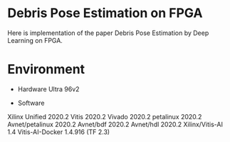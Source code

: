# Debris Pose Estimation on FPGA
Here is implementation of the paper Debris Pose Estimation by Deep Learning on FPGA.

# Environment

- Hardware
Ultra 96v2

- Software

Xilinx Unified 2020.2
Vitis 2020.2
Vivado 2020.2
petalinux 2020.2
Avnet/petalinux 2020.2
Avnet/bdf 2020.2
Avnet/hdl 2020.2
Xilinx/Vitis-AI 1.4
Vitis-AI-Docker 1.4.916 (TF 2.3)




